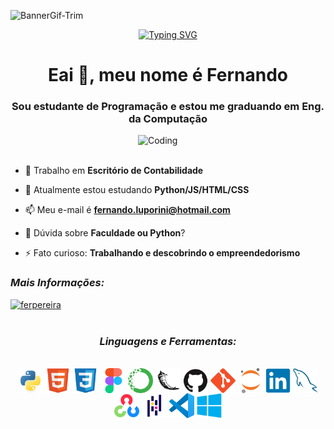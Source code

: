 ![BannerGif-Trim](https://user-images.githubusercontent.com/103957365/202779603-01fbb723-de95-4683-b2ab-439f332a2a16.gif)
<div align="center">
  
[![Typing SVG](https://readme-typing-svg.herokuapp.com?duration=4000&center=true&vCenter=false&width=500&lines=Hello+World)](https://git.io/typing-svg)  

</div>

<h1 align="center">Eai 👋, meu nome é Fernando</h1>
<h3 align="center">Sou estudante de Programação e estou me graduando em Eng. da Computação</h3>
<img align="right" alt="Coding" width="300" src="https://media.tenor.com/whgQwNlVvNkAAAAi/xero-code.gif">

<br><br>
- 🔭 Trabalho em **Escritório de Contabilidade**

- 🌱 Atualmente estou estudando **Python/JS/HTML/CSS**

- 📫 Meu e-mail é **fernando.luporini@hotmail.com**

- 💬 Dúvida sobre **Faculdade ou Python**?

- ⚡ Fato curioso: **Trabalhando e descobrindo o empreendedorismo**

<h3 align="left"><B><I>Mais Informações:</B></I></h3>
<p align="left">
<a href="https://www.beacons.ai/ferpereira" target="_blank"><img src="https://img.shields.io/badge/-CONTATOS-%23E4405F?style=for-the-badge&logo=beacons&logoColor=white" alt="ferpereira" height="25" width="75" /></a>
<br><br>
<h3 align="center"><B><I>Linguagens e Ferramentas:</B></I></h3>

<div align="center" style="display: inline_block"><br>
  
  <img align="center" alt="PYTHON" height="40" width="40" src="https://raw.githubusercontent.com/devicons/devicon/master/icons/python/python-original.svg">
  <img align="center" alt="HTML" height="40" width="40" src="https://raw.githubusercontent.com/devicons/devicon/master/icons/html5/html5-original.svg">
  <img align="center" alt="CSS" height="40" width="40" src="https://raw.githubusercontent.com/devicons/devicon/master/icons/css3/css3-original.svg">
  <img align="center" alt="Figma" height="40" width="40" src="https://raw.githubusercontent.com/devicons/devicon/master/icons/figma/figma-original.svg">
  <img align="center" alt="Anaconda" height="40" width="40" src="https://raw.githubusercontent.com/devicons/devicon/master/icons/anaconda/anaconda-original.svg">
  <img align="center" alt="Flask" height="40" width="40" src="https://raw.githubusercontent.com/devicons/devicon/master/icons/flask/flask-original.svg">
  <img align="center" alt="GitHub" height="40" width="40" src="https://raw.githubusercontent.com/devicons/devicon/master/icons/github/github-original.svg">
  <img align="center" alt="Git" height="40" width="40" src="https://raw.githubusercontent.com/devicons/devicon/master/icons/git/git-original.svg">
  <img align="center" alt="Jupyter" height="40" width="40" src="https://raw.githubusercontent.com/devicons/devicon/master/icons/jupyter/jupyter-original.svg">
  <img align="center" alt="LinkedIn" height="40" width="40" src="https://raw.githubusercontent.com/devicons/devicon/master/icons/linkedin/linkedin-original.svg">
  <img align="center" alt="MySQL" height="40" width="40" src="https://raw.githubusercontent.com/devicons/devicon/master/icons/mysql/mysql-original.svg">
  <img align="center" alt="OpenCV" height="40" width="40" src="https://raw.githubusercontent.com/devicons/devicon/master/icons/opencv/opencv-original.svg">
  <img align="center" alt="Pandas" height="40" width="40" src="https://raw.githubusercontent.com/devicons/devicon/master/icons/pandas/pandas-original.svg">
  <img align="center" alt="VScode" height="40" width="40" src="https://raw.githubusercontent.com/devicons/devicon/master/icons/vscode/vscode-original.svg">
  <img align="center" alt="Windows" height="40" width="40" src="https://raw.githubusercontent.com/devicons/devicon/master/icons/windows8/windows8-original.svg">

<br><br>
